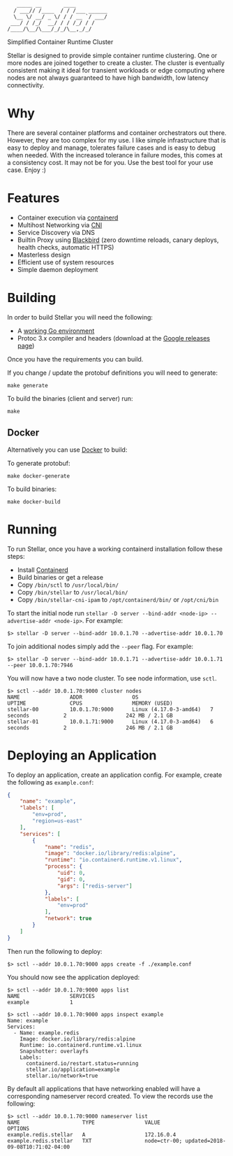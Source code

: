 ```
   _____ __       ____
  / ___// /____  / / /___ ______
  \__ \/ __/ _ \/ / / __ `/ ___/
 ___/ / /_/  __/ / / /_/ / /
/____/\__/\___/_/_/\__,_/_/

```

Simplified Container Runtime Cluster

Stellar is designed to provide simple container runtime clustering.  One
or more nodes are joined together to create a cluster.  The cluster
is eventually consistent making it ideal for transient workloads or edge
computing where nodes are not always guaranteed to have high bandwidth, low
latency connectivity.

# Why
There are several container platforms and container orchestrators out there.
However, they are too complex for my use.  I like simple infrastructure that
is easy to deploy and manage, tolerates failure cases and is easy to debug
when needed.  With the increased tolerance in failure modes, this comes at
a consistency cost.  It may not be for you.  Use the best tool for your use
case.  Enjoy :)

# Features

- Container execution via [containerd](https://github.com/containerd/containerd)
- Multihost Networking via [CNI](https://github.com/containernetworking/cni)
- Service Discovery via DNS
- Builtin Proxy using [Blackbird](https://github.com/ehazlett/blackbird) (zero downtime reloads, canary deploys, health checks, automatic HTTPS)
- Masterless design
- Efficient use of system resources
- Simple daemon deployment

# Building
In order to build Stellar you will need the following:

- A [working Go environment](https://golang.org/doc/code.html)
- Protoc 3.x compiler and headers (download at the [Google releases page](https://github.com/google/protobuf/releases))

Once you have the requirements you can build.

If you change / update the protobuf definitions you will need to generate:

`make generate`

To build the binaries (client and server) run:

`make`

## Docker
Alternatively you can use [Docker](https://www.docker.com) to build:

To generate protobuf:

`make docker-generate`

To build binaries:

`make docker-build`

# Running
To run Stellar, once you have a working containerd installation follow these steps:

- Install [Containerd](https://github.com/containerd/containerd#getting-started)
- Build binaries or get a release
- Copy `/bin/sctl` to `/usr/local/bin/`
- Copy `/bin/stellar` to `/usr/local/bin/`
- Copy `/bin/stellar-cni-ipam` to `/opt/containerd/bin/` or `/opt/cni/bin`

To start the initial node run `stellar -D server --bind-addr <node-ip> --advertise-addr <node-ip>`.
For example:

```
$> stellar -D server --bind-addr 10.0.1.70 --advertise-addr 10.0.1.70
```

To join additional nodes simply add the `--peer` flag.  For example:

```
$> stellar -D server --bind-addr 10.0.1.71 --advertise-addr 10.0.1.71 --peer 10.0.1.70:7946
```

You will now have a two node cluster.  To see node information, use `sctl`.

```
$> sctl --addr 10.0.1.70:9000 cluster nodes
NAME                ADDR                OS                       UPTIME              CPUS                MEMORY (USED)
stellar-00          10.0.1.70:9000      Linux (4.17.0-3-amd64)   7 seconds           2                   242 MB / 2.1 GB
stellar-01          10.0.1.71:9000      Linux (4.17.0-3-amd64)   6 seconds           2                   246 MB / 2.1 GB
```

# Deploying an Application
To deploy an application, create an application config.  For example, create the following as `example.conf`:

```json
{
    "name": "example",
    "labels": [
        "env=prod",
        "region=us-east"
    ],
    "services": [
        {
            "name": "redis",
            "image": "docker.io/library/redis:alpine",
            "runtime": "io.containerd.runtime.v1.linux",
            "process": {
                "uid": 0,
                "gid": 0,
                "args": ["redis-server"]
            },
            "labels": [
                "env=prod"
            ],
            "network": true
        }
    ]
}

```

Then run the following to deploy:

```
$> sctl --addr 10.0.1.70:9000 apps create -f ./example.conf
```

You should now see the application deployed:

```
$> sctl --addr 10.0.1.70:9000 apps list
NAME                SERVICES
example             1

$> sctl --addr 10.0.1.70:9000 apps inspect example
Name: example
Services:
  - Name: example.redis
    Image: docker.io/library/redis:alpine
    Runtime: io.containerd.runtime.v1.linux
    Snapshotter: overlayfs
    Labels:
      containerd.io/restart.status=running
      stellar.io/application=example
      stellar.io/network=true

```

By default all applications that have networking enabled will have a corresponding nameserver record
created.  To view the records use the following:

```
$> sctl --addr 10.0.1.70:9000 nameserver list
NAME                    TYPE                VALUE                                            OPTIONS
example.redis.stellar   A                   172.16.0.4
example.redis.stellar   TXT                 node=ctr-00; updated=2018-09-08T10:71:02-04:00
```
